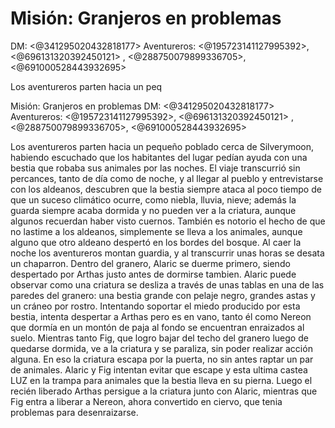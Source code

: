 # Misión: Granjeros en problemas
DM: <@341295020432818177> 
Aventureros: <@195723141127995392>, <@696131320392450121> , <@288750079899336705>, <@691000528443932695> 

Los aventureros parten hacia un peq

Misión: Granjeros en problemas
DM: <@341295020432818177> 
Aventureros: <@195723141127995392>, <@696131320392450121> , <@288750079899336705>, <@691000528443932695> 

Los aventureros parten hacia un pequeño poblado cerca de Silverymoon, habiendo escuchado que los habitantes del lugar pedían ayuda con una bestia que robaba sus animales por las noches.
El viaje transcurrió sin percances, tanto de día como de noche, y al llegar al pueblo y entrevistarse con los aldeanos, descubren que la bestia siempre ataca al poco tiempo de que un suceso climático ocurre, como niebla, lluvia, nieve; además la guarda siempre acaba dormida y no pueden ver a la criatura, aunque algunos recuerdan haber visto cuernos. También es notorio el hecho de que no lastime a los aldeanos, simplemente se lleva a los animales, aunque alguno que otro aldeano despertó en los bordes del bosque.
Al caer la noche los aventureros montan guardia, y al transcurrir unas horas se desata un chaparron. Dentro del granero, Alaric se duerme primero, siendo despertado por Arthas justo antes de dormirse tambien. Alaric puede observar como una criatura se desliza a través de unas tablas en una de las paredes del granero: una bestia grande con pelaje negro, grandes astas y un cráneo por rostro. Intentando soportar el miedo producido por esta bestia, intenta despertar a Arthas pero es en vano, tanto él como Nereon que dormía en un montón de paja al fondo se encuentran enraizados al suelo.
Mientras tanto Fig, que logro bajar del techo del granero luego de quedarse dormida, ve a la criatura y se paraliza, sin poder realizar acción alguna. 
En eso la criatura escapa por la puerta, no sin antes raptar un par de animales. Alaric y Fig intentan evitar que escape y esta ultima castea LUZ en la trampa para animales que la bestia lleva en su pierna. Luego el recién liberado Arthas persigue a la criatura junto con Alaric, mientras que Fig entra a liberar a Nereon, ahora convertido en ciervo, que tenia problemas para desenraizarse.

